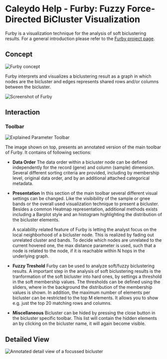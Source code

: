 # Caleydo Help - Furby: Fuzzy Force-Directed BiCluster Visualization

Furby is a visualization technique for the analysis of soft biclustering results. For a general introduction please refer to the [Furby project page](http://furby.caleydo.org/). 

## Concept

![](views/furby/i/bicluster_concept.png "Furby concept")

Furby interprets and visualizes a biclustering result as a graph in which nodes are the bicluster and edges represents shared rows and/or columns between the bicluster. 

![](views/furby/i/overview.png "Screenshot of Furby")


## Interaction

### Toolbar
![](views/furby/i/parameter_toolbar.png "Explained Parameter Toolbar")

The image shown on top, presents an annotated version of the main toolbar of Furby. 
It contains of following sections: 

 * **Data Order**
   The data order within a bicluster node can be defined independently for the record (gene) and column (sample) dimension. Several different sorting criteria are provided, including by membership level, original data order, and by an additional attached categorical metadata.
 * **Presentation**
   In this section of the main toolbar several different visual settings can be changed. Like the visibibility of the sample or gnee bands or the overall used visualization technique to present a bicluster. Besides a common Heatmap representation, additional methods exists including a Barplot style and an histogram highlighting the distribution of the bicluster elements. 
   
   A scalability related feature of Furby is letting the analyst focus on the local neighborhood of a bicluster node. This is realized by fading out unrelated cluster and bands. To decide which nodes are unrelated to the current hovered one, the max distance parameter is used, such that a node is related to the node, if it is reachable within N hops in the underlying graph. 
 * **Fuzzy Treshold**
   Furby can be used to analyze soft/fuzzy biclustering results. A important step in the analysis of soft biclustering results is the tranformation of the soft bicluster into hard ones, by settings a threshold in the soft membership values. The thresholds can be defined using the sliders, where in the background the distribution of the membership values is shown. In addition, the maximum number of elements per bicluster can be restricted to the top M elements. It allows you to show e.g. just the top 20 matching rows and columns. 
 * **Miscellaneous**
   Bicluster can be hided by pressing the close button in the bicluster specific toolbar. This list will contain the hidden elements an by clicking on the bicluster name, it will again become visible.	
   

## Detailed View
![](views/furby/i/single.png "Annotated detail view of a focussed bicluster")

